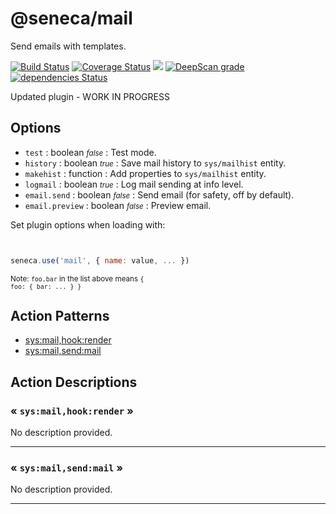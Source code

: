# @seneca/mail


Send emails with templates.


[![Build Status](https://travis-ci.org/senecajs/seneca-mail.svg?branch=master)](https://travis-ci.org/senecajs/seneca-mail)
[![Coverage Status](https://coveralls.io/repos/github/senecajs/seneca-mail/badge.svg?branch=master)](https://coveralls.io/github/senecajs/seneca-mail?branch=master)
<a href="https://codeclimate.com/github/senecajs/seneca-mail/maintainability"><img src="https://api.codeclimate.com/v1/badges/70f83e6658979f229707/maintainability" /></a>
[![DeepScan grade](https://deepscan.io/api/teams/5016/projects/12281/branches/187929/badge/grade.svg)](https://deepscan.io/dashboard#view=project&tid=5016&pid=12281&bid=187929)
[![dependencies Status](https://david-dm.org/senecajs/seneca-mail/status.svg)](https://david-dm.org/senecajs/seneca-mail)



Updated plugin - WORK IN PROGRESS



<!--START:options-->


## Options

* `test` : boolean <i><small>false</small></i>
 : Test mode.
* `history` : boolean <i><small>true</small></i>
 : Save mail history to `sys/mailhist` entity.
* `makehist` : function <i><small></small></i>
 : Add properties to `sys/mailhist` entity.
* `logmail` : boolean <i><small>true</small></i>
 : Log mail sending at info level.
* `email.send` : boolean <i><small>false</small></i>
 : Send email (for safety, off by default).
* `email.preview` : boolean <i><small>false</small></i>
 : Preview email.


Set plugin options when loading with:
```js


seneca.use('mail', { name: value, ... })


```


<small>Note: <code>foo.bar</code> in the list above means 
<code>{ foo: { bar: ... } }</code></small> 



<!--END:options-->


<!--START:action-list-->


## Action Patterns

* [sys:mail,hook:render](#-sysmailhookrender-)
* [sys:mail,send:mail](#-sysmailsendmail-)


<!--END:action-list-->

<!--START:action-desc-->


## Action Descriptions

### &laquo; `sys:mail,hook:render` &raquo;

No description provided.



----------
### &laquo; `sys:mail,send:mail` &raquo;

No description provided.



----------


<!--END:action-desc-->





